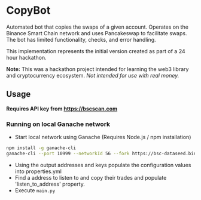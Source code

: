 # CopyBot
Automated bot that copies the swaps of a given account. Operates on the Binance Smart Chain network and uses Pancakeswap to facilitate swaps. The bot has limited functionality, checks, and error handling. 

This implementation represents the initial version created as part of a 24 hour hackathon.

**Note:** This was a hackathon project intended for learning the web3 library and cryptocurrency ecosystem. *Not intended for use with real money.*


## Usage
**Requires API key from https://bscscan.com**
### Running on local Ganache network
* Start local network using Ganache (Requires Node.js / npm installation)
```bash
npm install -g ganache-cli
ganache-cli --port 10999 --networkId 56 --fork https://bsc-dataseed.binance.org/
```
* Using the output addresses and keys populate the configuration values into properties.yml
* Find a address to listen to and copy their trades and populate 'listen_to_address' property.
* Execute `main.py`